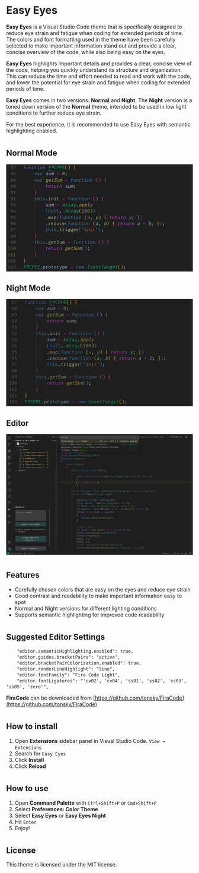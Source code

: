 # Easy Eyes

**Easy Eyes** is a Visual Studio Code theme that is specifically designed to reduce eye strain and fatigue when coding for extended periods of time. The colors and font formatting used in the theme have been carefully selected to make important information stand out and provide a clear, concise overview of the code, while also being easy on the eyes.

**Easy Eyes** highlights important details and provides a clear, concise view of the code, helping you quickly understand its structure and organization. This can reduce the time and effort needed to read and work with the code, and lower the potential for eye strain and fatigue when coding for extended periods of time.

**Easy Eyes** comes in two versions: **Normal** and **Night**. The **Night** version is a toned down version of the **Normal** theme, intended to be used in low light conditions to further reduce eye strain.

For the best experience, it is recommended to use Easy Eyes with semantic highlighting enabled.

#

## Normal Mode

![screenshot](https://raw.githubusercontent.com/vvhg1/easyeyes/main/images/normal.png)

## Night Mode

![screenshot2](https://raw.githubusercontent.com/vvhg1/easyeyes/main/images/night.png)

## Editor

![screenshot](https://raw.githubusercontent.com/vvhg1/easyeyes/main/images/editor.png)

#

## Features

- Carefully chosen colors that are easy on the eyes and reduce eye strain
- Good contrast and readability to make important information easy to spot
- Normal and Night versions for different lighting conditions
- Supports semantic highlighting for improved code readability

#

## Suggested Editor Settings

```
    "editor.semanticHighlighting.enabled": true,
    "editor.guides.bracketPairs": "active",
    "editor.bracketPairColorization.enabled": true,
    "editor.renderLineHighlight": "line",
    "editor.fontFamily": "Fira Code Light",
    "editor.fontLigatures": "'cv02', 'cv04', 'ss01', 'ss02', 'ss03', 'ss05', 'zero'",
```

**FiraCode** can be downloaded from [https://github.com/tonsky/FiraCode](https://github.com/tonsky/FiraCode)

#

## How to install

1. Open **Extensions** sidebar panel in Visual Studio Code. `View → Extensions`
1. Search for `Easy Eyes`
1. Click **Install**
1. Click **Reload**

#

## How to use

1. Open **Command Palette** with `Ctrl+Shift+P` or `Cmd+Shift+P`
1. Select **Preferences: Color Theme**
1. Select **Easy Eyes** or **Easy Eyes Night**
1. Hit `Enter`
1. Enjoy!

#

## License

This theme is licensed under the MIT license.
